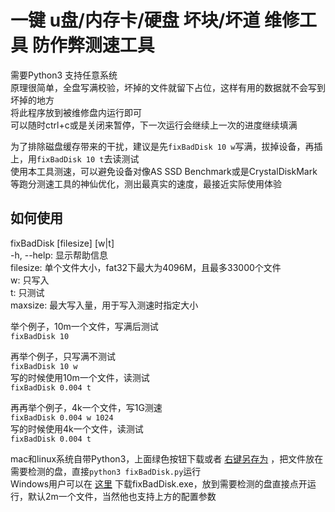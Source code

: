 # 一键 u盘/内存卡/硬盘 坏块/坏道 维修工具 防作弊测速工具
需要Python3 支持任意系统  
原理很简单，全盘写满校验，坏掉的文件就留下占位，这样有用的数据就不会写到坏掉的地方  
将此程序放到被维修盘内运行即可  
可以随时ctrl+c或是关闭来暂停，下一次运行会继续上一次的进度继续填满

为了排除磁盘缓存带来的干扰，建议是先`fixBadDisk 10 w`写满，拔掉设备，再插上，用`fixBadDisk 10 t`去读测试  
使用本工具测速，可以避免设备对像AS SSD Benchmark或是CrystalDiskMark等跑分测速工具的神仙优化，测出最真实的速度，最接近实际使用体验  

## 如何使用
fixBadDisk [filesize] [w|t]  
-h, --help: 显示帮助信息  
filesize: 单个文件大小，fat32下最大为4096M，且最多33000个文件  
w: 只写入  
t: 只测试  
maxsize: 最大写入量，用于写入测速时指定大小  

举个例子，10m一个文件，写满后测试  
`fixBadDisk 10`  

再举个例子，只写满不测试  
`fixBadDisk 10 w`  
写的时候使用10m一个文件，读测试  
`fixBadDisk 0.004 t`

再再举个例子，4k一个文件，写1G测速  
`fixBadDisk 0.004 w 1024`  
写的时候使用4k一个文件，读测试  
`fixBadDisk 0.004 t`

mac和linux系统自带Python3，上面绿色按钮下载或者 [右键另存为](https://github.com/zanjie1999/fixBadDisk/raw/main/fixBadDisk.py) ，把文件放在需要检测的盘，直接`python3 fixBadDisk.py`运行  
Windows用户可以在 [这里](https://github.com/zanjie1999/fixBadDisk/releases) 下载fixBadDisk.exe，放到需要检测的盘直接点开运行，默认2m一个文件，当然他也支持上方的配置参数  
